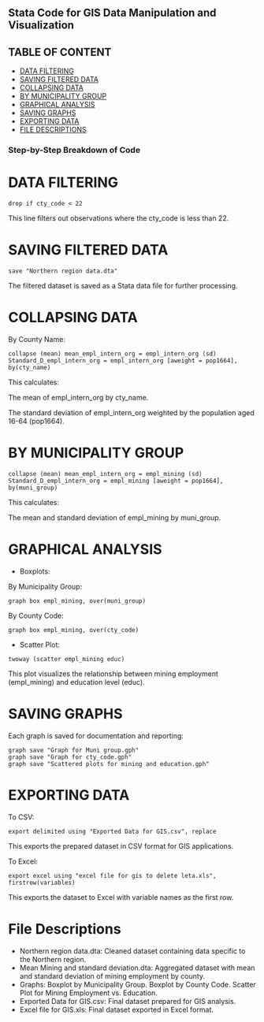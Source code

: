 ## Stata Code for GIS Data Manipulation and Visualization

## TABLE OF CONTENT
- [DATA FILTERING](#data-filtering)
- [SAVING FILTERED DATA](#saving-filtered-data)
- [COLLAPSING DATA](#collapsing-data)
- [BY MUNICIPALITY GROUP](by-municipality-group)
- [GRAPHICAL ANALYSIS](#graphical-analysis)
- [SAVING GRAPHS](#saving-graphs)
- [EXPORTING DATA](#exporting-data)
- [FILE DESCRIPTIONS](#file-descriptions)

### Step-by-Step Breakdown of Code

# DATA FILTERING
```
drop if cty_code < 22
```
This line filters out observations where the cty_code is less than 22.

# SAVING FILTERED DATA
```
save "Northern region data.dta"
```
The filtered dataset is saved as a Stata data file for further processing.

# COLLAPSING DATA
By County Name:
```
collapse (mean) mean_empl_intern_org = empl_intern_org (sd) Standard_D_empl_intern_org = empl_intern_org [aweight = pop1664], by(cty_name)
```
This calculates:

The mean of empl_intern_org by cty_name.

The standard deviation of empl_intern_org weighted by the population aged 16-64 (pop1664).

# BY MUNICIPALITY GROUP
```
collapse (mean) mean_empl_intern_org = empl_mining (sd) Standard_D_empl_intern_org = empl_mining [aweight = pop1664], by(muni_group)
```
This calculates:

The mean and standard deviation of empl_mining by muni_group.

# GRAPHICAL ANALYSIS
- Boxplots:

By Municipality Group:
```
graph box empl_mining, over(muni_group)
```
By County Code:
```
graph box empl_mining, over(cty_code)
```
- Scatter Plot:
```
twoway (scatter empl_mining educ)
```
This plot visualizes the relationship between mining employment (empl_mining) and education level (educ).

# SAVING GRAPHS
Each graph is saved for documentation and reporting:
```
graph save "Graph for Muni group.gph"
graph save "Graph for cty_code.gph"
graph save "Scattered plots for mining and education.gph"
```

# EXPORTING DATA
To CSV:
```
export delimited using "Exported Data for GIS.csv", replace
```
This exports the prepared dataset in CSV format for GIS applications.

To Excel:
```
export excel using "excel file for gis to delete leta.xls", firstrow(variables)
```
This exports the dataset to Excel with variable names as the first row.


# File Descriptions
- Northern region data.dta: Cleaned dataset containing data specific to the Northern region.
- Mean Mining and standard deviation.dta: Aggregated dataset with mean and standard deviation of mining employment by county.
- Graphs:
Boxplot by Municipality Group.
Boxplot by County Code.
Scatter Plot for Mining Employment vs. Education.
- Exported Data for GIS.csv: Final dataset prepared for GIS analysis.
- Excel file for GIS.xls: Final dataset exported in Excel format.

